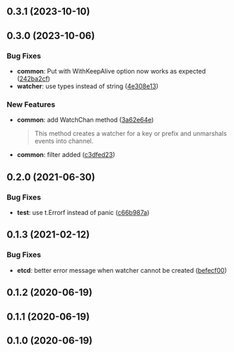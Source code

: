 ## 0.3.1 (2023-10-10)



## 0.3.0 (2023-10-06)


### Bug Fixes

* **common**: Put with WithKeepAlive option now works as expected ([242ba2cf](https://github.com/postfinance/store/commit/242ba2cf))
* **watcher**: use types instead of string ([4e308e13](https://github.com/postfinance/store/commit/4e308e13))


### New Features

* **common**: add WatchChan method ([3a62e64e](https://github.com/postfinance/store/commit/3a62e64e))
  > This method creates a watcher for a key or prefix and unmarshals events into channel.
* **common**: filter added ([c3dfed23](https://github.com/postfinance/store/commit/c3dfed23))



## 0.2.0 (2021-06-30)


### Bug Fixes

* **test**: use t.Errorf instead of panic ([c66b987a](https://github.com/postfinance/store/commit/c66b987a))



## 0.1.3 (2021-02-12)


### Bug Fixes

* **etcd**: better error message when watcher cannot be created ([befecf00](https://github.com/postfinance/store/commit/befecf00))


## 0.1.2 (2020-06-19)



## 0.1.1 (2020-06-19)



## 0.1.0 (2020-06-19)



